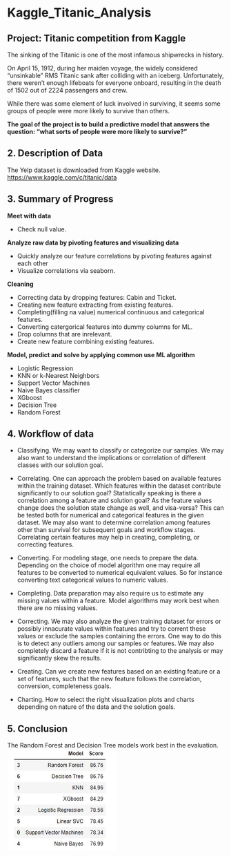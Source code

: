 # Kaggle_Titanic_Analysis
## **Project: Titanic competition from Kaggle**  
The sinking of the Titanic is one of the most infamous shipwrecks in history.

On April 15, 1912, during her maiden voyage, the widely considered “unsinkable” RMS Titanic sank after colliding with an iceberg. Unfortunately, there weren’t enough lifeboats for everyone onboard, resulting in the death of 1502 out of 2224 passengers and crew.

While there was some element of luck involved in surviving, it seems some groups of people were more likely to survive than others.  

**The goal of the project is to build a predictive model that answers the question: “what sorts of people were more likely to survive?”**
## 2. Description of Data
The Yelp dataset is downloaded from Kaggle website.  
https://www.kaggle.com/c/titanic/data  

## 3. Summary of Progress
**Meet with data**
* Check null value.

**Analyze raw data by pivoting features and visualizing data**  
* Quickly analyze our feature correlations by pivoting features against each other
* Visualize correlations via seaborn.

**Cleaning**
* Correcting data by dropping features: Cabin and Ticket.
* Creating new feature extracting from existing features.
* Completing(filling na value) numerical continuous and categorical features.  
* Converting catergorical features into dummy columns for ML.
* Drop columns that are inrelevant.
* Create new feature combining existing features.


**Model, predict and solve by applying common use ML algorithm**
* Logistic Regression
* KNN or k-Nearest Neighbors
* Support Vector Machines
* Naive Bayes classifier
* XGboost
* Decision Tree
* Random Forest  
  


## 4. Workflow of data  
- Classifying. We may want to classify or categorize our samples. We may also want to understand the implications or correlation of different classes with our solution goal.

- Correlating. One can approach the problem based on available features within the training dataset. Which features within the dataset contribute significantly to our solution goal? Statistically speaking is there a correlation among a feature and solution goal? As the feature values change does the solution state change as well, and visa-versa? This can be tested both for numerical and categorical features in the given dataset. We may also want to determine correlation among features other than survival for subsequent goals and workflow stages. Correlating certain features may help in creating, completing, or correcting features.

- Converting. For modeling stage, one needs to prepare the data. Depending on the choice of model algorithm one may require all features to be converted to numerical equivalent values. So for instance converting text categorical values to numeric values.

- Completing. Data preparation may also require us to estimate any missing values within a feature. Model algorithms may work best when there are no missing values.

- Correcting. We may also analyze the given training dataset for errors or possibly innacurate values within features and try to corrent these values or exclude the samples containing the errors. One way to do this is to detect any outliers among our samples or features. We may also completely discard a feature if it is not contribting to the analysis or may significantly skew the results.

- Creating. Can we create new features based on an existing feature or a set of features, such that the new feature follows the correlation, conversion, completeness goals.

- Charting. How to select the right visualization plots and charts depending on nature of the data and the solution goals.

## 5. Conclusion
The Random Forest and Decision Tree models work best in the evaluation.  
 ![model_evaluation](img/model_evaluation.JPG)
